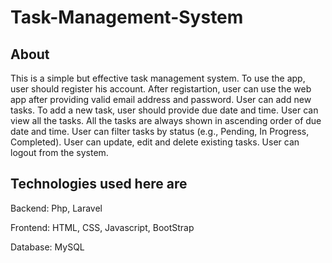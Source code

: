 # Task-Management-System

About
-----

This is a simple but effective task management system. To use the app, user should register his account. After registartion, user can use the web app after providing valid email address and password. User can add new tasks. To add a new task, user should provide due date and time. User can view all the tasks. All the tasks are always shown in  ascending order of due date and time. User can filter tasks by status (e.g., Pending, In Progress, Completed). User can update, edit and delete existing tasks. User can logout from the system.

Technologies used here are
---------------------------

Backend: Php, Laravel

Frontend: HTML, CSS, Javascript, BootStrap

Database: MySQL


